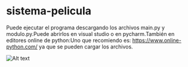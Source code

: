 # sistema-pelicula



Puede ejecutar el programa descargando los archivos main.py y modulo.py.Puede abrirlos en visual studio o en pycharm.También en editores online de python:Uno que recomiendo es: https://www.online-python.com/ ya que se pueden cargar los archivos.

![Alt text](/path/to/menu.jpg)
